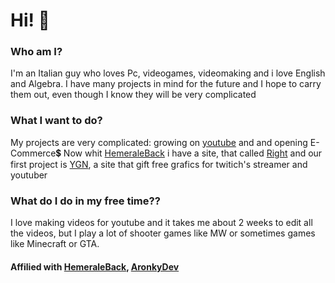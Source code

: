 # Hi! 👋

### Who am I?
I'm an Italian guy who loves Pc, videogames, videomaking and i love English and Algebra. 
I have many projects in mind for the future and I hope to carry them out, even though I know they will be very complicated

### What I want to do?
My projects are very complicated: growing on [youtube](https://www.youtube.com/channel/UCaefFN_EohqhaHQKBqLc9oA) and  and opening E-Commerce💲
Now whit [HemeraleBack](https://github.com/hemeraleback) i have a site, that called [Right](https://rightofficial.000webhostapp.com/)
and our first project is [YGN](https://rightofficial.000webhostapp.com/YGN/YGN.html), a site that gift free grafics for twitich's streamer and youtuber

### What do I do in my free time??
I love making videos for youtube and it takes me about 2 weeks to edit all the videos,
but I play a lot of shooter games like MW or sometimes games like Minecraft or GTA.

#### Affilied with [HemeraleBack](https://github.com/hemeraleback), [AronkyDev](https://github.com/AronkyDev)
